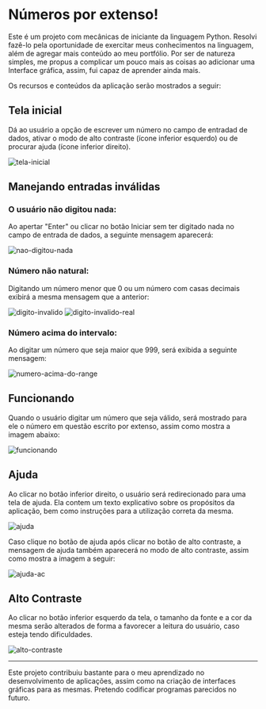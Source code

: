 
# Números por extenso!  

Este é um projeto com mecânicas de iniciante da linguagem Python. Resolvi fazê-lo pela oportunidade de exercitar meus conhecimentos na linguagem, além de agregar mais conteúdo ao meu portfólio. Por ser de natureza simples, me propus a complicar um pouco mais as coisas ao adicionar uma Interface gráfica, assim, fui capaz de aprender ainda mais.  

  Os recursos e conteúdos da aplicação serão mostrados a seguir:
## Tela inicial
Dá ao usuário a opção de escrever um número no campo de entradad de dados, ativar o modo de alto contraste (ícone inferior esquerdo) ou de procurar ajuda (ícone inferior direito).  

![tela-inicial](https://user-images.githubusercontent.com/72149404/143595734-ba47a730-464a-4606-8492-148f8f6ce13b.png)  

## Manejando entradas inválidas  

### O usuário não digitou nada:  
Ao apertar "Enter" ou clicar no botão Iniciar sem ter digitado nada no campo de entrada de dados, a seguinte mensagem aparecerá:  

![nao-digitou-nada](https://user-images.githubusercontent.com/72149404/143595774-25a7fefb-1d6c-498a-8a48-0b9f1a69b22e.png)  

### Número não natural:  
Digitando um número menor que 0 ou um número com casas decimais exibirá a mesma mensagem que a anterior:  

![digito-invalido](https://user-images.githubusercontent.com/72149404/143595770-99861a41-b8ac-4b93-8c86-a2e307cfd2c9.png)
![digito-invalido-real](https://user-images.githubusercontent.com/72149404/143597257-6ee3a4bb-39b9-489d-9cd4-fd76830e2671.png)  

### Número acima do intervalo:  
Ao digitar um número que seja maior que 999, será exibida a seguinte mensagem:  

![numero-acima-do-range](https://user-images.githubusercontent.com/72149404/143595781-80a91b53-d3d2-44b8-8392-8d134b6d36f6.png)  

## Funcionando  

Quando o usuário digitar um número que seja válido, será mostrado para ele o número em questão escrito por extenso, assim como mostra a imagem abaixo:  

![funcionando](https://user-images.githubusercontent.com/72149404/143595771-f4a2f3c3-c732-4f53-b3a3-d3f8e894ef5c.png)  

## Ajuda  

Ao clicar no botão inferior direito, o usuário será redirecionado para uma tela de ajuda. Ela contem um texto explicativo sobre os propósitos da aplicação, bem como instruções para a utilização correta da mesma.  

![ajuda](https://user-images.githubusercontent.com/72149404/143595782-d3e2f171-0556-44b9-8feb-eb2e08655988.png)  



Caso clique no botão de ajuda após clicar no botão de alto contraste, a mensagem de ajuda também aparecerá no modo de alto contraste, assim como mostra a imagem a seguir:  

![ajuda-ac](https://user-images.githubusercontent.com/72149404/143595765-737f2e28-1f07-4d3b-893f-f904fe656e37.png)  


## Alto Contraste  

Ao clicar no botão inferior esquerdo da tela, o tamanho da fonte e a cor da mesma serão alterados de forma a favorecer a leitura do usuário, caso esteja tendo dificuldades.  

![alto-contraste](https://user-images.githubusercontent.com/72149404/143595767-86903084-616d-4abc-a1d5-48d61ff8faa8.png)  


---

Este projeto contribuiu bastante para o meu aprendizado no desenvolvimento de aplicações, assim como na criação de interfaces gráficas para as mesmas. Pretendo codificar programas parecidos no futuro.